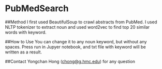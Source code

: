 # PubMedSearch

##Method
I first used BeautifulSoup to crawl abstracts from PubMed.
I used NLTP tokenizer to extract noun and used word2vec to find top 20 similar words with keyword.

##How to Use
You can change it to any noun keyword, but without any spaces.
Press run in Jupyer notebook, and txt file with keyword will be written as a result.

##Contact Yongchan Hong (chong@g.hmc.edu) for any question
